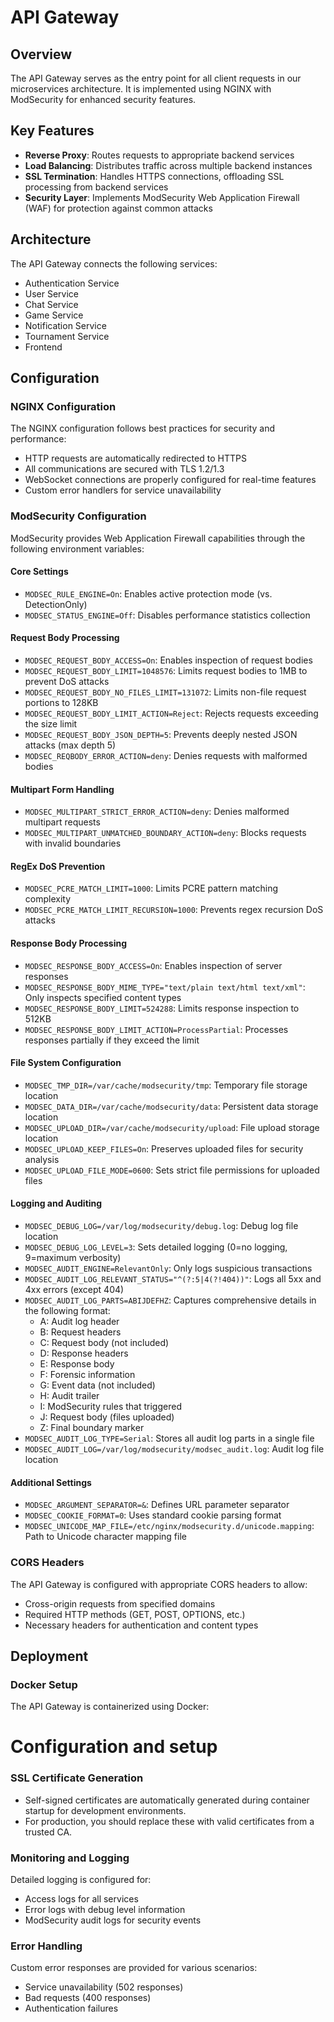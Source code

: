 # API Gateway

## Overview

The API Gateway serves as the entry point for all client requests in our microservices architecture. It is implemented using NGINX with ModSecurity for enhanced security features.

## Key Features

- **Reverse Proxy**: Routes requests to appropriate backend services
- **Load Balancing**: Distributes traffic across multiple backend instances
- **SSL Termination**: Handles HTTPS connections, offloading SSL processing from backend services
- **Security Layer**: Implements ModSecurity Web Application Firewall (WAF) for protection against common attacks

## Architecture

The API Gateway connects the following services:
- Authentication Service
- User Service
- Chat Service
- Game Service
- Notification Service
- Tournament Service
- Frontend

## Configuration

### NGINX Configuration

The NGINX configuration follows best practices for security and performance:

- HTTP requests are automatically redirected to HTTPS
- All communications are secured with TLS 1.2/1.3
- WebSocket connections are properly configured for real-time features
- Custom error handlers for service unavailability

### ModSecurity Configuration

ModSecurity provides Web Application Firewall capabilities through the following environment variables:

#### Core Settings
- `MODSEC_RULE_ENGINE=On`: Enables active protection mode (vs. DetectionOnly)
- `MODSEC_STATUS_ENGINE=Off`: Disables performance statistics collection

#### Request Body Processing
- `MODSEC_REQUEST_BODY_ACCESS=On`: Enables inspection of request bodies
- `MODSEC_REQUEST_BODY_LIMIT=1048576`: Limits request bodies to 1MB to prevent DoS attacks
- `MODSEC_REQUEST_BODY_NO_FILES_LIMIT=131072`: Limits non-file request portions to 128KB
- `MODSEC_REQUEST_BODY_LIMIT_ACTION=Reject`: Rejects requests exceeding the size limit
- `MODSEC_REQUEST_BODY_JSON_DEPTH=5`: Prevents deeply nested JSON attacks (max depth 5)
- `MODSEC_REQBODY_ERROR_ACTION=deny`: Denies requests with malformed bodies

#### Multipart Form Handling
- `MODSEC_MULTIPART_STRICT_ERROR_ACTION=deny`: Denies malformed multipart requests
- `MODSEC_MULTIPART_UNMATCHED_BOUNDARY_ACTION=deny`: Blocks requests with invalid boundaries

#### RegEx DoS Prevention
- `MODSEC_PCRE_MATCH_LIMIT=1000`: Limits PCRE pattern matching complexity
- `MODSEC_PCRE_MATCH_LIMIT_RECURSION=1000`: Prevents regex recursion DoS attacks

#### Response Body Processing
- `MODSEC_RESPONSE_BODY_ACCESS=On`: Enables inspection of server responses
- `MODSEC_RESPONSE_BODY_MIME_TYPE="text/plain text/html text/xml"`: Only inspects specified content types
- `MODSEC_RESPONSE_BODY_LIMIT=524288`: Limits response inspection to 512KB
- `MODSEC_RESPONSE_BODY_LIMIT_ACTION=ProcessPartial`: Processes responses partially if they exceed the limit

#### File System Configuration
- `MODSEC_TMP_DIR=/var/cache/modsecurity/tmp`: Temporary file storage location
- `MODSEC_DATA_DIR=/var/cache/modsecurity/data`: Persistent data storage location
- `MODSEC_UPLOAD_DIR=/var/cache/modsecurity/upload`: File upload storage location
- `MODSEC_UPLOAD_KEEP_FILES=On`: Preserves uploaded files for security analysis
- `MODSEC_UPLOAD_FILE_MODE=0600`: Sets strict file permissions for uploaded files

#### Logging and Auditing
- `MODSEC_DEBUG_LOG=/var/log/modsecurity/debug.log`: Debug log file location
- `MODSEC_DEBUG_LOG_LEVEL=3`: Sets detailed logging (0=no logging, 9=maximum verbosity)
- `MODSEC_AUDIT_ENGINE=RelevantOnly`: Only logs suspicious transactions
- `MODSEC_AUDIT_LOG_RELEVANT_STATUS="^(?:5|4(?!404))"`: Logs all 5xx and 4xx errors (except 404)
- `MODSEC_AUDIT_LOG_PARTS=ABIJDEFHZ`: Captures comprehensive details in the following format:
  - A: Audit log header
  - B: Request headers
  - C: Request body (not included)
  - D: Response headers
  - E: Response body
  - F: Forensic information
  - G: Event data (not included)
  - H: Audit trailer
  - I: ModSecurity rules that triggered
  - J: Request body (files uploaded)
  - Z: Final boundary marker
- `MODSEC_AUDIT_LOG_TYPE=Serial`: Stores all audit log parts in a single file
- `MODSEC_AUDIT_LOG=/var/log/modsecurity/modsec_audit.log`: Audit log file location

#### Additional Settings
- `MODSEC_ARGUMENT_SEPARATOR=&`: Defines URL parameter separator
- `MODSEC_COOKIE_FORMAT=0`: Uses standard cookie parsing format
- `MODSEC_UNICODE_MAP_FILE=/etc/nginx/modsecurity.d/unicode.mapping`: Path to Unicode character mapping file

### CORS Headers

The API Gateway is configured with appropriate CORS headers to allow:
- Cross-origin requests from specified domains
- Required HTTP methods (GET, POST, OPTIONS, etc.)
- Necessary headers for authentication and content types

## Deployment

### Docker Setup

The API Gateway is containerized using Docker:

# Configuration and setup
### SSL Certificate Generation
- Self-signed certificates are automatically generated during container startup for development environments.
- For production, you should replace these with valid certificates from a trusted CA.

### Monitoring and Logging
Detailed logging is configured for:
- Access logs for all services
- Error logs with debug level information
- ModSecurity audit logs for security events

### Error Handling
Custom error responses are provided for various scenarios:
- Service unavailability (502 responses)
- Bad requests (400 responses)
- Authentication failures
